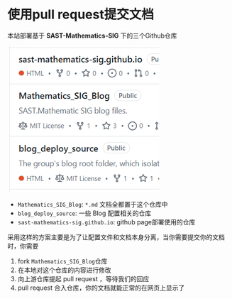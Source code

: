# 使用pull request提交文档

本站部署基于 **SAST-Mathematics-SIG** 下的三个Github仓库

![alt text](pics/three_repos.png)

- `Mathematics_SIG_Blog`: `*.md` 文档全都置于这个仓库中
- `blog_deploy_source`: 一些 Blog 配置相关的仓库
- `sast-mathematics-sig.github.io`: github page部署使用的仓库

采用这样的方案主要是为了让配置文件和文档本身分离，当你需要提交你的文档时，你需要

1. fork `Mathematics_SIG_Blog`仓库
2. 在本地对这个仓库的内容进行修改
3. 向上游仓库提起 pull request ，等待我们的回应
4. pull request 合入仓库，你的文档就能正常的在网页上显示了

